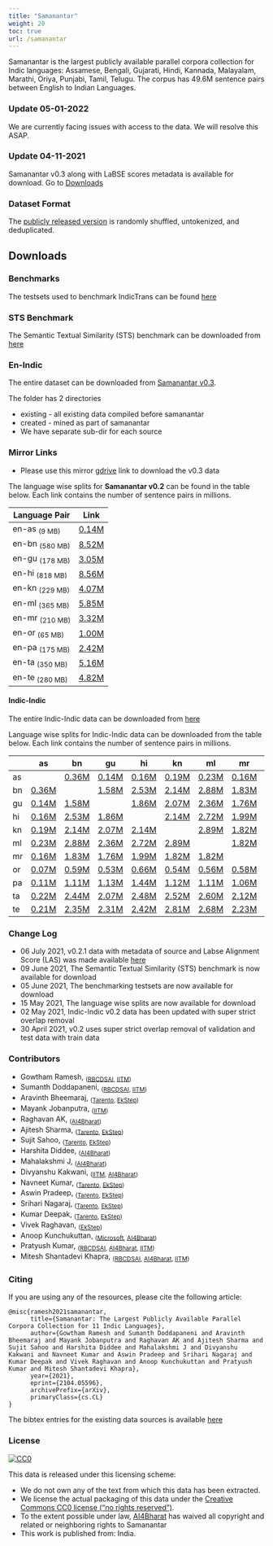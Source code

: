 ```yaml
---
title: "Samanantar"
weight: 20
toc: true
url: /samanantar
---
```

  

Samanantar is the largest publicly available parallel corpora collection for Indic languages: Assamese, Bengali, Gujarati, Hindi, Kannada, Malayalam, Marathi, Oriya, Punjabi, Tamil, Telugu. The corpus has 49.6M sentence pairs between English to Indian Languages.

### Update 05-01-2022

We are currently facing issues with access to the data. We will resolve this ASAP.

### Update 04-11-2021
Samanantar v0.3 along with LaBSE scores metadata is available for download. Go to [Downloads](#downloads)


### Dataset Format

The [publicly released version](#downloads) is randomly shuffled, untokenized, and deduplicated.

## Downloads

### Benchmarks

The testsets used to benchmark IndicTrans can be found [here](https://storage.googleapis.com/samanantar-public/benchmarks.zip)

### STS Benchmark

The Semantic Textual Similarity (STS) benchmark can be downloaded from [here](https://storage.googleapis.com/samanantar-public/human_annotations.tsv)

### En-Indic

<!-- The entire dataset can be downloaded from [here](https://storage.googleapis.com/samanantar-public/data/all-without-supara.zip) -->

The entire dataset can be downloaded from [Samanantar v0.3](https://storage.googleapis.com/samanantar-public/V0.3/source_wise_splits.zip). 

The folder has 2 directories 
- existing - all existing data compiled before samanantar 
- created - mined as part of samanantar
- We have separate sub-dir for each source 

### Mirror Links

- Please use this mirror [gdrive](https://drive.google.com/file/d/1xrD9bL78mbxpp-DdOw1EHhz1nzin_6dX/view?usp=sharing) link to download the v0.3 data 


The language wise splits for **Samanantar v0.2** can be found in the table below.  Each link contains the number of sentence pairs in millions.

| Language Pair | Link     |
| -------- | -------- |
| en-as <sub>(9 MB)</sub>       | [0.14M](https://storage.googleapis.com/samanantar-public/V0.2/data/en2indic/en-as.zip) |
| en-bn <sub>(580 MB)</sub>       | [8.52M](https://storage.googleapis.com/samanantar-public/V0.2/data/en2indic/en-bn.zip) |
| en-gu  <sub>(178 MB)</sub>      | [3.05M](https://storage.googleapis.com/samanantar-public/V0.2/data/en2indic/en-gu.zip) |
| en-hi  <sub>(818 MB)</sub>     | [8.56M](https://storage.googleapis.com/samanantar-public/V0.2/data/en2indic/en-hi.zip) |
| en-kn   <sub>(229 MB)</sub>     | [4.07M](https://storage.googleapis.com/samanantar-public/V0.2/data/en2indic/en-kn.zip) |
| en-ml  <sub>(365 MB)</sub>      | [5.85M](https://storage.googleapis.com/samanantar-public/V0.2/data/en2indic/en-ml.zip) |
| en-mr  <sub>(210 MB)</sub>     | [3.32M](https://storage.googleapis.com/samanantar-public/V0.2/data/en2indic/en-mr.zip) |
| en-or  <sub>(65 MB)</sub>      | [1.00M](https://storage.googleapis.com/samanantar-public/V0.2/data/en2indic/en-or.zip) |
| en-pa   <sub>(175 MB)</sub>     | [2.42M](https://storage.googleapis.com/samanantar-public/V0.2/data/en2indic/en-pa.zip) |
| en-ta  <sub>(350 MB)</sub>      |  [5.16M](https://storage.googleapis.com/samanantar-public/V0.2/data/en2indic/en-ta.zip) |
| en-te   <sub>(280 MB)</sub>    | [4.82M](https://storage.googleapis.com/samanantar-public/V0.2/data/en2indic/en-te.zip) |


#### Indic-Indic

The entire Indic-Indic data can be downloaded from [here](https://storage.googleapis.com/samanantar-public/V0.2/data/indic2indic/indic2indic.zip)


Language wise splits for Indic-Indic data can be downloaded from the table below. Each link contains the number of sentence pairs in millions.

|    | as | bn | gu | hi | kn | ml | mr | or | pa | ta | te |
| -- | -- | -- | -- | -- | -- | -- | -- | -- | -- | -- | -- |
| as |    |[0.36M](https://storage.googleapis.com/samanantar-public/V0.2/data/indic2indic/as-bn.zip)  |  [0.14M](https://storage.googleapis.com/samanantar-public/V0.2/data/indic2indic/as-gu.zip)  |  [0.16M](https://storage.googleapis.com/samanantar-public/V0.2/data/indic2indic/as-hi.zip)  |  [0.19M](https://storage.googleapis.com/samanantar-public/V0.2/data/indic2indic/as-kn.zip)  |  [0.23M](https://storage.googleapis.com/samanantar-public/V0.2/data/indic2indic/as-ml.zip)  |  [0.16M](https://storage.googleapis.com/samanantar-public/V0.2/data/indic2indic/as-mr.zip)  |  [0.07M](https://storage.googleapis.com/samanantar-public/V0.2/data/indic2indic/as-or.zip)  |  [0.11M](https://storage.googleapis.com/samanantar-public/V0.2/data/indic2indic/as-pa.zip)  |  [0.22M](https://storage.googleapis.com/samanantar-public/V0.2/data/indic2indic/as-ta.zip)  |  [0.21M](https://storage.googleapis.com/samanantar-public/V0.2/data/indic2indic/as-te.zip)  | 
| bn |  [0.36M](https://storage.googleapis.com/samanantar-public/V0.2/data/indic2indic/as-bn.zip)  |   |  [1.58M](https://storage.googleapis.com/samanantar-public/V0.2/data/indic2indic/bn-gu.zip)  |  [2.53M](https://storage.googleapis.com/samanantar-public/V0.2/data/indic2indic/bn-hi.zip)  |  [2.14M](https://storage.googleapis.com/samanantar-public/V0.2/data/indic2indic/bn-kn.zip)  |  [2.88M](https://storage.googleapis.com/samanantar-public/V0.2/data/indic2indic/bn-ml.zip)  |  [1.83M](https://storage.googleapis.com/samanantar-public/V0.2/data/indic2indic/bn-mr.zip)  |  [0.59M](https://storage.googleapis.com/samanantar-public/V0.2/data/indic2indic/bn-or.zip)  |  [1.11M](https://storage.googleapis.com/samanantar-public/V0.2/data/indic2indic/bn-pa.zip)  |  [2.44M](https://storage.googleapis.com/samanantar-public/V0.2/data/indic2indic/bn-ta.zip)  |  [2.35M](https://storage.googleapis.com/samanantar-public/V0.2/data/indic2indic/bn-te.zip)  | 
| gu |  [0.14M](https://storage.googleapis.com/samanantar-public/V0.2/data/indic2indic/as-gu.zip)  |  [1.58M](https://storage.googleapis.com/samanantar-public/V0.2/data/indic2indic/bn-gu.zip)  |   | [1.86M](https://storage.googleapis.com/samanantar-public/V0.2/data/indic2indic/bn-hi.zip)  |  [2.07M](https://storage.googleapis.com/samanantar-public/V0.2/data/indic2indic/bn-kn.zip)  |  [2.36M](https://storage.googleapis.com/samanantar-public/V0.2/data/indic2indic/bn-ml.zip)  |  [1.76M](https://storage.googleapis.com/samanantar-public/V0.2/data/indic2indic/bn-mr.zip)  |  [0.53M](https://storage.googleapis.com/samanantar-public/V0.2/data/indic2indic/bn-or.zip)  |  [1.13M](https://storage.googleapis.com/samanantar-public/V0.2/data/indic2indic/bn-pa.zip)  |  [2.07M](https://storage.googleapis.com/samanantar-public/V0.2/data/indic2indic/bn-ta.zip)  |  [2.31M](https://storage.googleapis.com/samanantar-public/V0.2/data/indic2indic/bn-te.zip)  | 
| hi |  [0.16M](https://storage.googleapis.com/samanantar-public/V0.2/data/indic2indic/as-hi.zip)  |  [2.53M](https://storage.googleapis.com/samanantar-public/V0.2/data/indic2indic/bn-hi.zip)  |  [1.86M](https://storage.googleapis.com/samanantar-public/V0.2/data/indic2indic/gu-hi.zip)  |    |  [2.14M](https://storage.googleapis.com/samanantar-public/V0.2/data/indic2indic/hi-kn.zip)  |  [2.72M](https://storage.googleapis.com/samanantar-public/V0.2/data/indic2indic/hi-ml.zip)  |  [1.99M](https://storage.googleapis.com/samanantar-public/V0.2/data/indic2indic/hi-mr.zip)  |  [0.66M](https://storage.googleapis.com/samanantar-public/V0.2/data/indic2indic/hi-or.zip)  |  [1.44M](https://storage.googleapis.com/samanantar-public/V0.2/data/indic2indic/hi-pa.zip)  |  [2.48M](https://storage.googleapis.com/samanantar-public/V0.2/data/indic2indic/hi-ta.zip)  |  [2.42M](https://storage.googleapis.com/samanantar-public/V0.2/data/indic2indic/hi-te.zip) |
| kn |  [0.19M](https://storage.googleapis.com/samanantar-public/V0.2/data/indic2indic/as-kn.zip)  |  [2.14M](https://storage.googleapis.com/samanantar-public/V0.2/data/indic2indic/bn-kn.zip)  |  [2.07M](https://storage.googleapis.com/samanantar-public/V0.2/data/indic2indic/gu-kn.zip)  |  [2.14M](https://storage.googleapis.com/samanantar-public/V0.2/data/indic2indic/hi-kn.zip)  |    |  [2.89M](https://storage.googleapis.com/samanantar-public/V0.2/data/indic2indic/kn-ml.zip)  |  [1.82M](https://storage.googleapis.com/samanantar-public/V0.2/data/indic2indic/kn-mr.zip)  |  [0.54M](https://storage.googleapis.com/samanantar-public/V0.2/data/indic2indic/kn-or.zip)  | [1.12M](https://storage.googleapis.com/samanantar-public/V0.2/data/indic2indic/kn-pa.zip)   |  [2.52M](https://storage.googleapis.com/samanantar-public/V0.2/data/indic2indic/kn-ta.zip)  |  [2.81M](https://storage.googleapis.com/samanantar-public/V0.2/data/indic2indic/kn-te.zip) |
| ml |  [0.23M](https://storage.googleapis.com/samanantar-public/V0.2/data/indic2indic/as-ml.zip)  |  [2.88M](https://storage.googleapis.com/samanantar-public/V0.2/data/indic2indic/bn-ml.zip)  |  [2.36M](https://storage.googleapis.com/samanantar-public/V0.2/data/indic2indic/gu-ml.zip)  |  [2.72M](https://storage.googleapis.com/samanantar-public/V0.2/data/indic2indic/hi-ml.zip)  |  [2.89M](https://storage.googleapis.com/samanantar-public/V0.2/data/indic2indic/kn-ml.zip)  |    |  [1.82M](https://storage.googleapis.com/samanantar-public/V0.2/data/indic2indic/ml-mr.zip)  |  [0.56M](https://storage.googleapis.com/samanantar-public/V0.2/data/indic2indic/ml-or.zip)  |  [1.11M](https://storage.googleapis.com/samanantar-public/V0.2/data/indic2indic/ml-pa.zip)  |  [2.60M](https://storage.googleapis.com/samanantar-public/V0.2/data/indic2indic/ml-ta.zip)  |  [2.68M](https://storage.googleapis.com/samanantar-public/V0.2/data/indic2indic/ml-te.zip) |
| mr |  [0.16M](https://storage.googleapis.com/samanantar-public/V0.2/data/indic2indic/as-mr.zip)  |  [1.83M](https://storage.googleapis.com/samanantar-public/V0.2/data/indic2indic/bn-mr.zip)  |  [1.76M](https://storage.googleapis.com/samanantar-public/V0.2/data/indic2indic/gu-mr.zip)  |  [1.99M](https://storage.googleapis.com/samanantar-public/V0.2/data/indic2indic/hi-mr.zip)  |  [1.82M](https://storage.googleapis.com/samanantar-public/V0.2/data/indic2indic/kn-mr.zip)  |  [1.82M](https://storage.googleapis.com/samanantar-public/V0.2/data/indic2indic/ml-mr.zip)  |   | [0.58M](https://storage.googleapis.com/samanantar-public/V0.2/data/indic2indic/mr-or.zip)  |  [1.06M](https://storage.googleapis.com/samanantar-public/V0.2/data/indic2indic/mr-pa.zip)  |  [21.12M](https://storage.googleapis.com/samanantar-public/V0.2/data/indic2indic/mr-ta.zip)  |  [2.23M](https://storage.googleapis.com/samanantar-public/V0.2/data/indic2indic/mr-te.zip) |
| or |  [0.07M](https://storage.googleapis.com/samanantar-public/V0.2/data/indic2indic/as-or.zip)  |  [0.59M](https://storage.googleapis.com/samanantar-public/V0.2/data/indic2indic/bn-or.zip)  |  [0.53M](https://storage.googleapis.com/samanantar-public/V0.2/data/indic2indic/gu-or.zip)  |  [0.66M](https://storage.googleapis.com/samanantar-public/V0.2/data/indic2indic/hi-or.zip)  |  [0.54M](https://storage.googleapis.com/samanantar-public/V0.2/data/indic2indic/kn-or.zip)  |  [0.56M](https://storage.googleapis.com/samanantar-public/V0.2/data/indic2indic/ml-or.zip)  |  [0.58M](https://storage.googleapis.com/samanantar-public/V0.2/data/indic2indic/mr-or.zip)  |    |  [0.50M](https://storage.googleapis.com/samanantar-public/V0.2/data/indic2indic/or-pa.zip)  |  [1.09M](https://storage.googleapis.com/samanantar-public/V0.2/data/indic2indic/or-ta.zip)  |  [1.12M](https://storage.googleapis.com/samanantar-public/V0.2/data/indic2indic/or-te.zip) |
| pa |  [0.11M](https://storage.googleapis.com/samanantar-public/V0.2/data/indic2indic/as-pa.zip)  |  [1.11M](https://storage.googleapis.com/samanantar-public/V0.2/data/indic2indic/bn-pa.zip)  |  [1.13M](https://storage.googleapis.com/samanantar-public/V0.2/data/indic2indic/gu-pa.zip)  |  [1.44M](https://storage.googleapis.com/samanantar-public/V0.2/data/indic2indic/hi-pa.zip)  |  [1.12M](https://storage.googleapis.com/samanantar-public/V0.2/data/indic2indic/kn-pa.zip)  |  [1.11M](https://storage.googleapis.com/samanantar-public/V0.2/data/indic2indic/ml-pa.zip)  |  [1.06M](https://storage.googleapis.com/samanantar-public/V0.2/data/indic2indic/mr-pa.zip)  |  [0.50M](https://storage.googleapis.com/samanantar-public/V0.2/data/indic2indic/or-pa.zip)  |    |  [1.75M](https://storage.googleapis.com/samanantar-public/V0.2/data/indic2indic/pa-ta.zip)  |  [1.76M](https://storage.googleapis.com/samanantar-public/V0.2/data/indic2indic/pa-te.zip) |
| ta |  [0.22M](https://storage.googleapis.com/samanantar-public/V0.2/data/indic2indic/as-ta.zip)  |  [2.44M](https://storage.googleapis.com/samanantar-public/V0.2/data/indic2indic/bn-ta.zip)  |  [2.07M](https://storage.googleapis.com/samanantar-public/V0.2/data/indic2indic/gu-ta.zip)  |  [2.48M](https://storage.googleapis.com/samanantar-public/V0.2/data/indic2indic/hi-ta.zip)  |  [2.52M](https://storage.googleapis.com/samanantar-public/V0.2/data/indic2indic/kn-ta.zip)  |  [2.60M](https://storage.googleapis.com/samanantar-public/V0.2/data/indic2indic/ml-ta.zip)  |  [2.12M](https://storage.googleapis.com/samanantar-public/V0.2/data/indic2indic/mr-ta.zip)  | [1.09M](https://storage.googleapis.com/samanantar-public/V0.2/data/indic2indic/or-ta.zip)   |  [1.75M](https://storage.googleapis.com/samanantar-public/V0.2/data/indic2indic/pa-ta.zip)  |    |  [2.61M](https://storage.googleapis.com/samanantar-public/V0.2/data/indic2indic/ta-te.zip) |
| te |  [0.21M](https://storage.googleapis.com/samanantar-public/V0.2/data/indic2indic/as-te.zip)  |  [2.35M](https://storage.googleapis.com/samanantar-public/V0.2/data/indic2indic/bn-te.zip)  |  [2.31M](https://storage.googleapis.com/samanantar-public/V0.2/data/indic2indic/gu-te.zip)  |  [2.42M](https://storage.googleapis.com/samanantar-public/V0.2/data/indic2indic/hi-te.zip)  |  [2.81M](https://storage.googleapis.com/samanantar-public/V0.2/data/indic2indic/kn-te.zip)  |  [2.68M](https://storage.googleapis.com/samanantar-public/V0.2/data/indic2indic/ml-te.zip)  |  [2.23M](https://storage.googleapis.com/samanantar-public/V0.2/data/indic2indic/mr-te.zip)  | [1.12M](https://storage.googleapis.com/samanantar-public/V0.2/data/indic2indic/or-te.zip)   |  [1.76M](https://storage.googleapis.com/samanantar-public/V0.2/data/indic2indic/pa-te.zip)  |  [2.61M](https://storage.googleapis.com/samanantar-public/V0.2/data/indic2indic/ta-te.zip)  |   |


### Change Log
- 06 July 2021, v0.2.1 data with metadata of source and Labse Alignment Score (LAS) was made available [here](https://storage.googleapis.com/samanantar-public/V0.2/data/en2indic/samanantar_v0.2_las.zip)
- 09 June 2021, The Semantic Textual Similarity (STS) benchmark is now available for download
- 05 June 2021, The benchmarking testsets are now available for download
- 15 May 2021, The language wise splits are now available for download
- 02 May 2021, Indic-Indic v0.2 data has been updated with super strict overlap removal
- 30 April 2021, v0.2 uses super strict overlap removal of validation and test data with train data


### Contributors

- Gowtham Ramesh, <sub>([RBCDSAI](https://rbcdsai.iitm.ac.in), [IITM](https://www.iitm.ac.in))</sub>
- Sumanth Doddapaneni, <sub>([RBCDSAI](https://rbcdsai.iitm.ac.in), [IITM](https://www.iitm.ac.in))</sub>
- Aravinth Bheemaraj, <sub>([Tarento](https://www.linkedin.com/company/tarento-group/), [EkStep](https://ekstep.in))</sub>
- Mayank Jobanputra, <sub>([IITM](https://www.iitm.ac.in))</sub>
- Raghavan AK, <sub>([AI4Bharat](https://ai4bharat.org))</sub>
- Ajitesh Sharma, <sub>([Tarento](https://www.linkedin.com/company/tarento-group/), [EkStep](https://ekstep.in))</sub>
- Sujit Sahoo, <sub>([Tarento](https://www.linkedin.com/company/tarento-group/), [EkStep](https://ekstep.in))</sub>
- Harshita Diddee, <sub>([AI4Bharat](https://ai4bharat.org))</sub>
- Mahalakshmi J, <sub>([AI4Bharat](https://ai4bharat.org))</sub>
- Divyanshu Kakwani, <sub>([IITM](https://www.iitm.ac.in), [AI4Bharat](https://ai4bharat.org))</sub>
- Navneet Kumar, <sub>([Tarento](https://www.linkedin.com/company/tarento-group/), [EkStep](https://ekstep.in))</sub>
- Aswin Pradeep, <sub>([Tarento](https://www.linkedin.com/company/tarento-group/), [EkStep](https://ekstep.in))</sub>
- Srihari Nagaraj, <sub>([Tarento](https://www.linkedin.com/company/tarento-group/), [EkStep](https://ekstep.in))</sub>
- Kumar Deepak, <sub>([Tarento](https://www.linkedin.com/company/tarento-group/), [EkStep](https://ekstep.in))</sub>
- Vivek Raghavan, <sub>([EkStep](https://ekstep.in))</sub>
- Anoop Kunchukuttan, <sub>([Microsoft](https://www.microsoft.com/en-in/), [AI4Bharat](https://ai4bharat.org))</sub>
- Pratyush Kumar, <sub>([RBCDSAI](https://rbcdsai.iitm.ac.in), [AI4Bharat](https://ai4bharat.org), [IITM](https://www.iitm.ac.in))</sub>
- Mitesh Shantadevi Khapra, <sub>([RBCDSAI](https://rbcdsai.iitm.ac.in), [AI4Bharat](https://ai4bharat.org), [IITM](https://www.iitm.ac.in))</sub>


### Citing

If you are using any of the resources, please cite the following article: 

```
@misc{ramesh2021samanantar,
      title={Samanantar: The Largest Publicly Available Parallel Corpora Collection for 11 Indic Languages}, 
      author={Gowtham Ramesh and Sumanth Doddapaneni and Aravinth Bheemaraj and Mayank Jobanputra and Raghavan AK and Ajitesh Sharma and Sujit Sahoo and Harshita Diddee and Mahalakshmi J and Divyanshu Kakwani and Navneet Kumar and Aswin Pradeep and Srihari Nagaraj and Kumar Deepak and Vivek Raghavan and Anoop Kunchukuttan and Pratyush Kumar and Mitesh Shantadevi Khapra},
      year={2021},
      eprint={2104.05596},
      archivePrefix={arXiv},
      primaryClass={cs.CL}
}
``` 

The bibtex entries for the existing data sources is available [here](https://indicnlp.ai4bharat.org/papers/samanantar-existing-data.bib)

### License


  <a rel="license"
     href="http://creativecommons.org/publicdomain/zero/1.0/">
    <img src="https://licensebuttons.net/p/zero/1.0/88x31.png" style="border-style: none;" alt="CC0" />
  </a>
  <br />

This data is released under this licensing scheme:

- We do not own any of the text from which this data has been extracted.
- We license the actual packaging of this data under the [Creative Commons CC0 license (“no rights reserved”)](http://creativecommons.org/publicdomain/zero/1.0).
- To the extent possible under law,
  <a rel="dct:publisher"
     href="https://indicnlp.ai4bharat.org/samanantar/">
    <span property="dct:title">AI4Bharat</span></a>
  has waived all copyright and related or neighboring rights to
  <span property="dct:title">Samanantar</span>
- This work is published from: India.